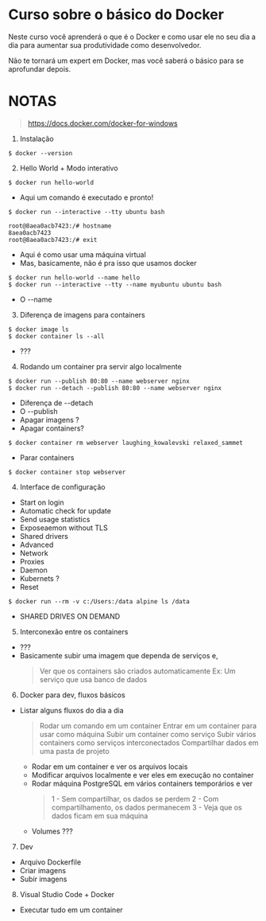 Curso sobre o básico do Docker
==============================

Neste curso você aprenderá o que é o Docker e como usar ele no seu dia a dia para aumentar
sua produtividade como desenvolvedor.

Não te tornará um expert em Docker, mas você saberá o básico para se aprofundar depois.

# NOTAS

> https://docs.docker.com/docker-for-windows

1) Instalação
```
$ docker --version
```

2) Hello World + Modo interativo
```
$ docker run hello-world
```
- Aqui um comando é executado e pronto!

```
$ docker run --interactive --tty ubuntu bash

root@8aea0acb7423:/# hostname
8aea0acb7423
root@8aea0acb7423:/# exit
```
- Aqui é como usar uma máquina virtual
- Mas, basicamente, não é pra isso que usamos docker

```
$ docker run hello-world --name hello
$ docker run --interactive --tty --name myubuntu ubuntu bash
```
- O --name

3) Diferença de imagens para containers
```
$ docker image ls
$ docker container ls --all
```
- ???

4) Rodando um container pra servir algo localmente
```
$ docker run --publish 80:80 --name webserver nginx
$ docker run --detach --publish 80:80 --name webserver nginx
```
- Diferença de --detach
- O --publish
- Apagar imagens ?
- Apagar containers?
```
$ docker container rm webserver laughing_kowalevski relaxed_sammet
```

- Parar containers
```
$ docker container stop webserver
```

4) Interface de configuração
- Start on login
- Automatic check for update
- Send usage statistics
- Exposeaemon without TLS
- Shared drivers
- Advanced
- Network
- Proxies
- Daemon
- Kubernets ?
- Reset
```
$ docker run --rm -v c:/Users:/data alpine ls /data
```
- SHARED DRIVES ON DEMAND

5) Interconexão entre os containers
- ???
- Basicamente subir uma imagem que dependa de serviços e,
  > Ver que os containers são criados automaticamente
  > Ex: Um serviço que usa banco de dados

6) Docker para dev, fluxos básicos
- Listar alguns fluxos do dia a dia
  > Rodar um comando em um container
  > Entrar em um container para usar como máquina
  > Subir um container como serviço
  > Subir vários containers como serviços interconectados
  > Compartilhar dados em uma pasta de projeto
    - Rodar em um container e ver os arquivos locais
    - Modificar arquivos localmente e ver eles em execução no container
    - Rodar máquina PostgreSQL em vários containers temporários e ver
	  > 1 - Sem compartilhar, os dados se perdem
	  > 2 - Com compartilhamento, os dados permanecem
	  > 3 - Veja que os dados ficam em sua máquina
	- Volumes ???

7) Dev
- Arquivo Dockerfile
- Criar imagens
- Subir imagens

8) Visual Studio Code + Docker
- Executar tudo em um container
